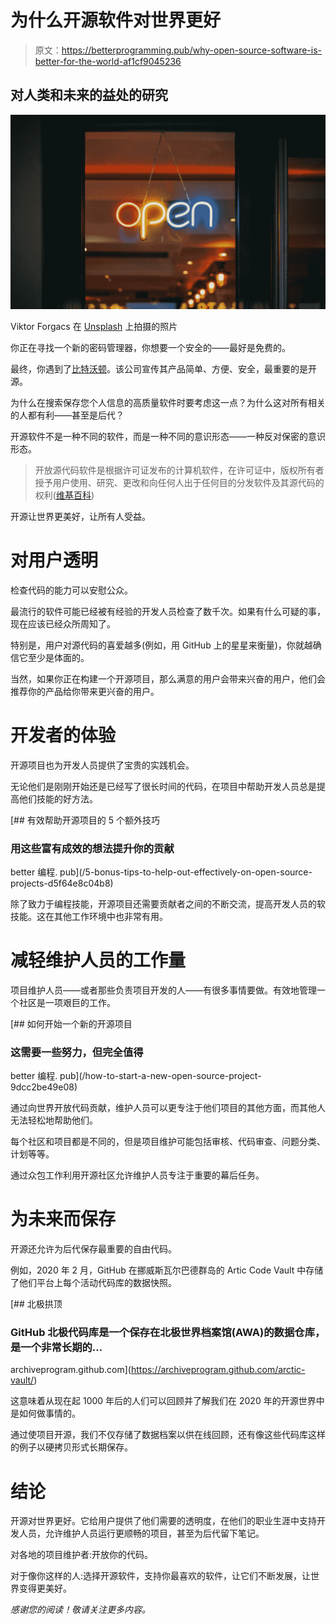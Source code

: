 # 为什么开源软件对世界更好

> 原文：<https://betterprogramming.pub/why-open-source-software-is-better-for-the-world-af1cf9045236>

## 对人类和未来的益处的研究

![](img/2c8589edeaed4b0b53e6cc553f04c921.png)

Viktor Forgacs 在 [Unsplash](https://unsplash.com?utm_source=medium&utm_medium=referral) 上拍摄的照片

你正在寻找一个新的密码管理器，你想要一个安全的——最好是免费的。

最终，你遇到了[比特沃顿](https://bitwarden.com/)。该公司宣传其产品简单、方便、安全，最重要的是开源。

为什么在搜索保存您个人信息的高质量软件时要考虑这一点？为什么这对所有相关的人都有利——甚至是后代？

开源软件不是一种不同的软件，而是一种不同的意识形态——一种反对保密的意识形态。

> 开放源代码软件是根据许可证发布的计算机软件，在许可证中，版权所有者授予用户使用、研究、更改和向任何人出于任何目的分发软件及其源代码的权利([维基百科](https://en.wikipedia.org/w/index.php?title=Open-source_software&oldid=1103875051))

开源让世界更美好，让所有人受益。

# 对用户透明

检查代码的能力可以安慰公众。

最流行的软件可能已经被有经验的开发人员检查了数千次。如果有什么可疑的事，现在应该已经众所周知了。

特别是，用户对源代码的喜爱越多(例如，用 GitHub 上的星星来衡量)，你就越确信它至少是体面的。

当然，如果你正在构建一个开源项目，那么满意的用户会带来兴奋的用户，他们会推荐你的产品给你带来更兴奋的用户。

# 开发者的体验

开源项目也为开发人员提供了宝贵的实践机会。

无论他们是刚刚开始还是已经写了很长时间的代码，在项目中帮助开发人员总是提高他们技能的好方法。

[](/5-bonus-tips-to-help-out-effectively-on-open-source-projects-d5f64e8c04b8) [## 有效帮助开源项目的 5 个额外技巧

### 用这些富有成效的想法提升你的贡献

better 编程. pub](/5-bonus-tips-to-help-out-effectively-on-open-source-projects-d5f64e8c04b8) 

除了致力于编程技能，开源项目还需要贡献者之间的不断交流，提高开发人员的软技能。这在其他工作环境中也非常有用。

# 减轻维护人员的工作量

项目维护人员——或者那些负责项目开发的人——有很多事情要做。有效地管理一个社区是一项艰巨的工作。

[](/how-to-start-a-new-open-source-project-9dcc2be49e08) [## 如何开始一个新的开源项目

### 这需要一些努力，但完全值得

better 编程. pub](/how-to-start-a-new-open-source-project-9dcc2be49e08) 

通过向世界开放代码贡献，维护人员可以更专注于他们项目的其他方面，而其他人无法轻松地帮助他们。

每个社区和项目都是不同的，但是项目维护可能包括审核、代码审查、问题分类、计划等等。

通过众包工作利用开源社区允许维护人员专注于重要的幕后任务。

# 为未来而保存

开源还允许为后代保存最重要的自由代码。

例如，2020 年 2 月，GitHub 在挪威斯瓦尔巴德群岛的 Artic Code Vault 中存储了他们平台上每个活动代码库的数据快照。

[](https://archiveprogram.github.com/arctic-vault/) [## 北极拱顶

### GitHub 北极代码库是一个保存在北极世界档案馆(AWA)的数据仓库，是一个非常长期的…

archiveprogram.github.com](https://archiveprogram.github.com/arctic-vault/) 

这意味着从现在起 1000 年后的人们可以回顾并了解我们在 2020 年的开源世界中是如何做事情的。

通过使项目开源，我们不仅存储了数据档案以供在线回顾，还有像这些代码库这样的例子以硬拷贝形式长期保存。

# 结论

开源对世界更好。它给用户提供了他们需要的透明度，在他们的职业生涯中支持开发人员，允许维护人员运行更顺畅的项目，甚至为后代留下笔记。

对各地的项目维护者:开放你的代码。

对于像你这样的人:选择开源软件，支持你最喜欢的软件，让它们不断发展，让世界变得更美好。

*感谢您的阅读！敬请关注更多内容。*